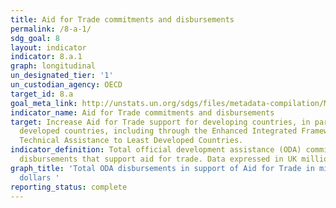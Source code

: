 ```yaml
---
title: Aid for Trade commitments and disbursements
permalink: /8-a-1/
sdg_goal: 8
layout: indicator
indicator: 8.a.1
graph: longitudinal
un_designated_tier: '1'
un_custodian_agency: OECD
target_id: 8.a
goal_meta_link: http://unstats.un.org/sdgs/files/metadata-compilation/Metadata-Goal-8.pdf
indicator_name: Aid for Trade commitments and disbursements
target: Increase Aid for Trade support for developing countries, in particular least
  developed countries, including through the Enhanced Integrated Framework for Trade-Related
  Technical Assistance to Least Developed Countries.
indicator_definition: Total official development assistance (ODA) commitments and
  disbursements that support aid for trade. Data expressed in UK millions of dollars.
graph_title: 'Total ODA disbursements in support of Aid for Trade in millions of UK
  dollars '
reporting_status: complete
---
```

